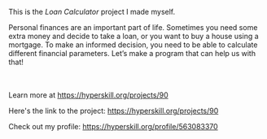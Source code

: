 This is the *Loan Calculator* project I made myself.


<p>Personal finances are an important part of life. Sometimes you need some extra money and decide to take a loan, or you want to buy a house using a mortgage. To make an informed decision, you need to be able to calculate different financial parameters. Let’s make a program that can help us with that!</p><br/><br/>Learn more at <a href="https://hyperskill.org/projects/90?utm_source=ide&utm_medium=ide&utm_campaign=ide&utm_content=project-card">https://hyperskill.org/projects/90</a>

Here's the link to the project: https://hyperskill.org/projects/90

Check out my profile: https://hyperskill.org/profile/563083370